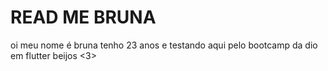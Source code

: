 # READ ME BRUNA

oi meu nome é bruna tenho 23 anos e testando aqui pelo bootcamp da dio em flutter
beijos <3>